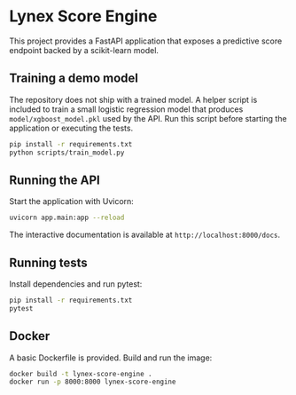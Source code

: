 # Lynex Score Engine

This project provides a FastAPI application that exposes a predictive score
endpoint backed by a scikit-learn model.

## Training a demo model

The repository does not ship with a trained model. A helper script is included
to train a small logistic regression model that produces
`model/xgboost_model.pkl` used by the API. Run this script before starting the
application or executing the tests.

```bash
pip install -r requirements.txt
python scripts/train_model.py
```


## Running the API

Start the application with Uvicorn:

```bash
uvicorn app.main:app --reload
```

The interactive documentation is available at `http://localhost:8000/docs`.

## Running tests

Install dependencies and run pytest:

```bash
pip install -r requirements.txt
pytest
```

## Docker

A basic Dockerfile is provided. Build and run the image:

```bash
docker build -t lynex-score-engine .
docker run -p 8000:8000 lynex-score-engine
```
